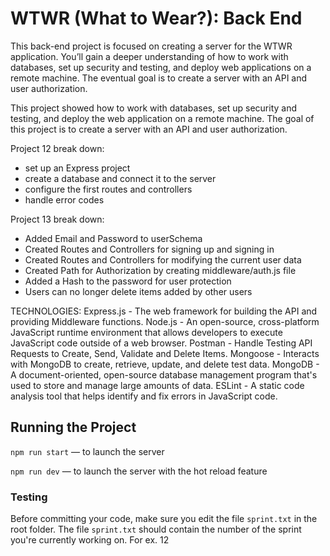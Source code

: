 # WTWR (What to Wear?): Back End

This back-end project is focused on creating a server for the WTWR application. You’ll gain a deeper understanding of how to work with databases, set up security and testing, and deploy web applications on a remote machine. The eventual goal is to create a server with an API and user authorization.

This project showed how to work with databases, set up security and testing, and deploy the web application on a remote machine. The goal of this project is to create a server with an API and user authorization.

Project 12 break down:
- set up an Express project
- create a database and connect it to the server
- configure the first routes and controllers
- handle error codes

Project 13 break down:
- Added Email and Password to userSchema
- Created Routes and Controllers for signing up and signing in
- Created Routes and Controllers for modifying the current user data
- Created Path for Authorization by creating middleware/auth.js file
- Added a Hash to the password for user protection
- Users can no longer delete items added by other users

TECHNOLOGIES:
Express.js - The web framework for building the API and providing Middleware functions.
Node.js - An open-source, cross-platform JavaScript runtime environment that allows developers to execute JavaScript code outside of a web browser.
Postman - Handle Testing API Requests to Create, Send, Validate and Delete Items.
Mongoose - Interacts with MongoDB to create, retrieve, update, and delete test data.
MongoDB - A document-oriented, open-source database management program that's used to store and manage large amounts of data.
ESLint - A static code analysis tool that helps identify and fix errors in JavaScript code.


## Running the Project
`npm run start` — to launch the server 

`npm run dev` — to launch the server with the hot reload feature

### Testing
Before committing your code, make sure you edit the file `sprint.txt` in the root folder. The file `sprint.txt` should contain the number of the sprint you're currently working on. For ex. 12
